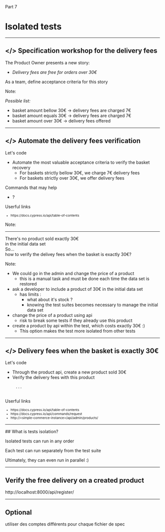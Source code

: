 
<!-- .slide: id="good-tests" class="slide--part-title slide--vcenter" -->

<div class="part-title">
  <span class="text-level-3">Part 7</span>
  <h1>Isolated tests</h1>
</div>

---



## &lt;/> Specification workshop for the delivery fees
<!-- .element: data-toc-label="</> Verify the delivery fees" class="text-size-heading-3"-->

<div class="exercice">
  <p>The Product Owner presents a new story:
  <ul>
    <li class="text-level-3"><i>Delivery fees are free for orders over 30€</i>
  </ul>
  <p class="mt-125">As a team, define acceptance criteria for this story
</div>

Note:

_Possible list:_
- basket amount bellow 30€ -> delivery fees are charged 7€
- basket amount equals 30€ -> delivery fees are charged 7€
- basket amount over 30€   -> delivery fees offered


---

## </> Automate the delivery fees verification
<!-- .element: data-toc-exclude class="text-size-heading-3" -->

<div class="exercice mt-150">
  <p>Let's code
  <ul>
    <li>Automate the most valuable acceptance criteria to verify the basket recovery
    <ul>
      <li>For baskets strictly bellow 30€, we charge 7€ delivery fees
      <li>For baskets strictly over 30€, we offer delivery fees
    </ul>
  </ul>
  <p>Commands that may help
  <ul>
    <li>?
  </ul>
  <p>Userful links
  <ul style="font-size:75%">
    <li class="url-link">https://docs.cypress.io/api/table-of-contents
  </ul>
</div>

Note:



---


<!-- .slide: class="slide--vcenter" -->

<div>
  <p>

  <div class="flex-row flex-row--center">
    <div class="bubble bubble-bottom-left">
      <i class="emo emo-36 emoji-nerd_face"></i>
      <span class="bubble__text">There's no product sold exactly 30€ <br> in the initial data set</span>
    </div>
  </div>

  <div class="flex-row flex-row--center fragment mt-500">
    <div class="bubble bubble-bottom-left">
      <i class="emo emo-36 emoji-face_with_monocle"></i>
      <span class="bubble__text">So…<br> how to verify the delivey fees when the basket is exactly 30€?</span>
    </div>
  </div>
</div>


Note:

- We could go in the admin and change the price of a product
  - this is a manual task and must be done each time the data set is restored
- ask a developer to include a product of 30€ in the initial data set
  - has limits :
    - what about it's stock ?
    - knowing the test suites becomes necessary to manage the initial data set
- change the price of a product using api
  - risk to break some tests if they already use this product
- create a product by api within the test, which costs exactly 30€ :)
  - This option makes the test more isolated from other tests


---

## </> Delivery fees when the basket is exactly 30€
<!-- .element: class="text-size-heading-3" -->

<div class="exercice">
  <p>Let's code
  <ul>
    <li>Through the product api, create a new product sold 30€
    <li>Verify the delivery fees with this product
  </ul>
  <pre class="mt-50">
    <code>...</code>
  </pre>
  
  <p>Userful links
  <ul style="font-size:75%">
    <li class="url-link">https://docs.cypress.io/api/table-of-contents
    <li class="url-link">https://docs.cypress.io/api/commands/request
    <li class="url-link">http://&lt;simple-commerce-instance&gt;/api/admin/products/
  </ul>
</div>

---


## What is tests isolation?

<div class="fragment mt-300">
  <p>Isolated tests can run in any order
  <p>Each test can run separately from the test suite
</div>

<p class="fragment mt-300">Ultimately, they can even run in parallel :)

---

## Verify the free delivery on a created product




http://localhost:8000/api/register/

---

## Optional


utiliser des comptes différents pour chaque fichier de spec

